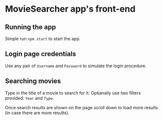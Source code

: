 # MovieSearcher app's front-end

## Running the app
Simple run `npm start` to start the app.

## Login page credentials

Use any pair of `Username` and `Password` to simulate the login procedure.

## Searching movies

Type in the title of a movie to search for it. Optianally use two filters provided: `Year` and `Type`.

Once search results are shown on the page scroll down to load more results (in case there are more results).
